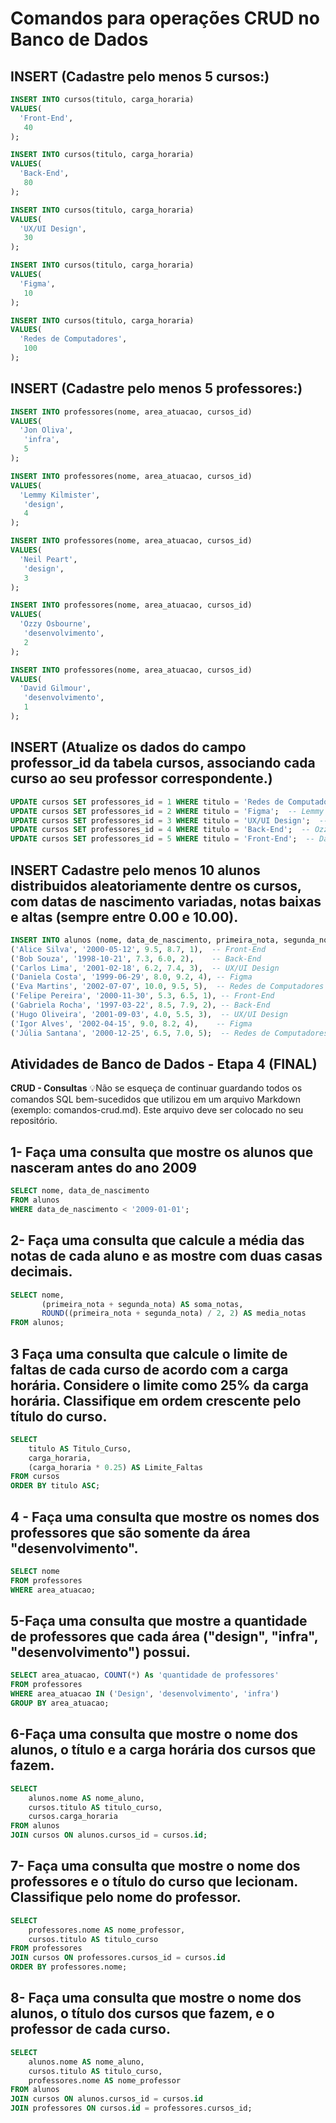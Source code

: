 # Comandos para operações CRUD no Banco de Dados

## INSERT (Cadastre pelo menos 5 cursos:)

```sql
INSERT INTO cursos(titulo, carga_horaria)
VALUES(
  'Front-End',
   40
);
```
```sql
INSERT INTO cursos(titulo, carga_horaria)
VALUES(
  'Back-End',
   80
);
```
```sql
INSERT INTO cursos(titulo, carga_horaria)
VALUES(
  'UX/UI Design',
   30
);
```
```sql
INSERT INTO cursos(titulo, carga_horaria)
VALUES(
  'Figma',
   10
);
```
```sql
INSERT INTO cursos(titulo, carga_horaria)
VALUES(
  'Redes de Computadores',
   100
);
```
## INSERT (Cadastre pelo menos 5 professores:)

```sql
INSERT INTO professores(nome, area_atuacao, cursos_id)
VALUES(
  'Jon Oliva',
   'infra',
   5
);
```
```sql
INSERT INTO professores(nome, area_atuacao, cursos_id)
VALUES(
  'Lemmy Kilmister',
   'design',
   4
);
```
```sql
INSERT INTO professores(nome, area_atuacao, cursos_id)
VALUES(
  'Neil Peart',
   'design',
   3
);
```
```sql
INSERT INTO professores(nome, area_atuacao, cursos_id)
VALUES(
  'Ozzy Osbourne',
   'desenvolvimento',
   2
);
```

```sql
INSERT INTO professores(nome, area_atuacao, cursos_id)
VALUES(
  'David Gilmour',
   'desenvolvimento',
   1
);
```

## INSERT (Atualize os dados do campo professor_id da tabela cursos, associando cada curso ao seu professor correspondente.)



```sql
UPDATE cursos SET professores_id = 1 WHERE titulo = 'Redes de Computadores';  -- Jon Oliva (Infra)
UPDATE cursos SET professores_id = 2 WHERE titulo = 'Figma';  -- Lemmy Kilmister (Design)
UPDATE cursos SET professores_id = 3 WHERE titulo = 'UX/UI Design';  -- Neil Peart (Design)
UPDATE cursos SET professores_id = 4 WHERE titulo = 'Back-End';  -- Ozzy Osbourne (Desenvolvimento)
UPDATE cursos SET professores_id = 5 WHERE titulo = 'Front-End';  -- David Gilmour (Desenvolvimento)
```

## INSERT Cadastre pelo menos 10 alunos distribuidos aleatoriamente dentre os cursos, com datas de nascimento variadas, notas baixas e altas (sempre entre 0.00 e 10.00).

```sql
INSERT INTO alunos (nome, data_de_nascimento, primeira_nota, segunda_nota, cursos_id) VALUES
('Alice Silva', '2000-05-12', 9.5, 8.7, 1),  -- Front-End
('Bob Souza', '1998-10-21', 7.3, 6.0, 2),    -- Back-End
('Carlos Lima', '2001-02-18', 6.2, 7.4, 3),  -- UX/UI Design
('Daniela Costa', '1999-06-29', 8.0, 9.2, 4), -- Figma
('Eva Martins', '2002-07-07', 10.0, 9.5, 5),  -- Redes de Computadores
('Felipe Pereira', '2000-11-30', 5.3, 6.5, 1), -- Front-End
('Gabriela Rocha', '1997-03-22', 8.5, 7.9, 2), -- Back-End
('Hugo Oliveira', '2001-09-03', 4.0, 5.5, 3),  -- UX/UI Design
('Igor Alves', '2002-04-15', 9.0, 8.2, 4),    -- Figma
('Júlia Santana', '2000-12-25', 6.5, 7.0, 5);  -- Redes de Computadores
```

## Atividades de Banco de Dados - Etapa 4 (FINAL)

**CRUD - Consultas**
💡Não se esqueça de continuar guardando todos os comandos SQL bem-sucedidos que utilizou em um arquivo Markdown (exemplo: comandos-crud.md). Este arquivo deve ser colocado no seu repositório.

## 1- Faça uma consulta que mostre os alunos que nasceram antes do ano 2009

```sql
SELECT nome, data_de_nascimento 
FROM alunos 
WHERE data_de_nascimento < '2009-01-01';
```
## 2- Faça uma consulta que calcule a média das notas de cada aluno e as mostre com duas casas decimais.

```sql
SELECT nome, 
       (primeira_nota + segunda_nota) AS soma_notas,
       ROUND((primeira_nota + segunda_nota) / 2, 2) AS media_notas
FROM alunos;

```
## 3 Faça uma consulta que calcule o limite de faltas de cada curso de acordo com a carga horária. Considere o limite como 25% da carga horária. Classifique em ordem crescente pelo título do curso.

```sql
SELECT 
    titulo AS Titulo_Curso, 
    carga_horaria, 
    (carga_horaria * 0.25) AS Limite_Faltas
FROM cursos 
ORDER BY titulo ASC;
```
## 4 - Faça uma consulta que mostre os nomes dos professores que são somente da área "desenvolvimento".

```sql
SELECT nome 
FROM professores 
WHERE area_atuacao;
```
## 5-Faça uma consulta que mostre a quantidade de professores que cada área ("design", "infra", "desenvolvimento") possui.

```sql
SELECT area_atuacao, COUNT(*) As 'quantidade de professores' 
FROM professores 
WHERE area_atuacao IN ('Design', 'desenvolvimento', 'infra')
GROUP BY area_atuacao;
```

## 6-Faça uma consulta que mostre o nome dos alunos, o título e a carga horária dos cursos que fazem.

```sql
SELECT 
    alunos.nome AS nome_aluno,
    cursos.titulo AS titulo_curso,
    cursos.carga_horaria
FROM alunos
JOIN cursos ON alunos.cursos_id = cursos.id;
```

## 7- Faça uma consulta que mostre o nome dos professores e o título do curso que lecionam. Classifique pelo nome do professor.

```sql
SELECT 
    professores.nome AS nome_professor,
    cursos.titulo AS titulo_curso
FROM professores
JOIN cursos ON professores.cursos_id = cursos.id
ORDER BY professores.nome;
```
## 8- Faça uma consulta que mostre o nome dos alunos, o título dos cursos que fazem, e o professor de cada curso.

```sql
SELECT 
    alunos.nome AS nome_aluno,
    cursos.titulo AS titulo_curso,
    professores.nome AS nome_professor
FROM alunos
JOIN cursos ON alunos.cursos_id = cursos.id
JOIN professores ON cursos.id = professores.cursos_id;
```
